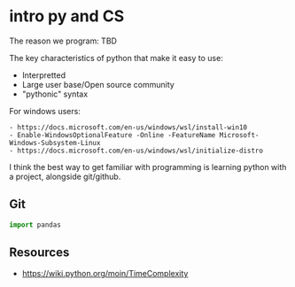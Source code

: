 # intro py and CS

The reason we program:
    TBD


The key characteristics of python that make it easy to use:

* Interpretted
* Large user base/Open source community
* "pythonic" syntax

For windows users:

    - https://docs.microsoft.com/en-us/windows/wsl/install-win10
    - Enable-WindowsOptionalFeature -Online -FeatureName Microsoft-Windows-Subsystem-Linux
    - https://docs.microsoft.com/en-us/windows/wsl/initialize-distro
    

I think the best way to get familiar with programming is learning python with a project, alongside git/github.

## Git

```python
import pandas 

```




## Resources 

* https://wiki.python.org/moin/TimeComplexity